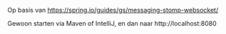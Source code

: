 Op basis van https://spring.io/guides/gs/messaging-stomp-websocket/

Gewoon starten via Maven of IntelliJ, en dan naar http://localhost:8080
